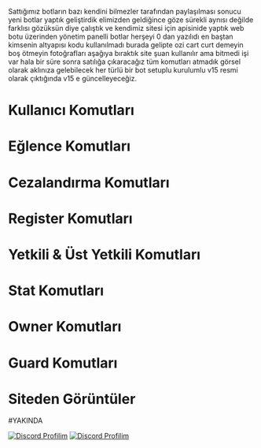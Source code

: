 Sattığımız botların bazı kendini bilmezler tarafından paylaşılması sonucu yeni botlar yaptık geliştirdik elimizden geldiğince göze sürekli aynısı değilde farklısı gözüksün diye çalıştık ve kendimiz sitesi için apisinide yaptık web botu üzerinden yönetim panelli botlar herşeyi 0 dan yazılıdı en baştan kimsenin altyapısı kodu kullanılmadı burada gelipte ozi cart curt demeyin boş ötmeyin fotoğrafları aşağıya bıraktık site şuan kullanılır ama bitmedi işi var hala bir süre sonra satılığa çıkaracağız tüm komutları atmadık görsel olarak aklınıza gelebilecek her türlü bir bot setuplu kurulumlu v15 resmi olarak çıktığında v15 e güncelleyeceğiz.

# Kullanıcı Komutları 



# Eğlence Komutları



# Cezalandırma Komutları



# Register Komutları


  
# Yetkili & Üst Yetkili Komutları



# Stat Komutları



# Owner Komutları



# Guard Komutları


  
# Siteden Görüntüler

#YAKINDA
  


[![Discord Profilim](https://lanyard.cnrad.dev/api/901094423033708576)](https://discord.com/users/901094423033708576) [![Discord Profilim](https://lanyard.cnrad.dev/api/1256494171196227594)](https://discord.com/users/1256494171196227594)
